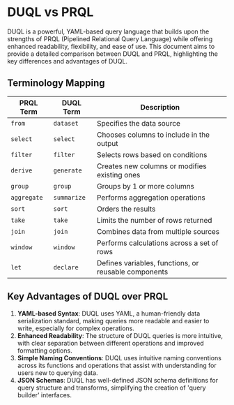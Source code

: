 # DUQL vs PRQL

DUQL is a powerful, YAML-based query language that builds upon the strengths of PRQL (Pipelined Relational Query Language) while offering enhanced readability, flexibility, and ease of use. This document aims to provide a detailed comparison between DUQL and PRQL, highlighting the key differences and advantages of DUQL.

## Terminology Mapping

| PRQL Term   | DUQL Term   | Description                                          |
| ----------- | ----------- | ---------------------------------------------------- |
| `from`      | `dataset`   | Specifies the data source                            |
| `select`    | `select`    | Chooses columns to include in the output             |
| `filter`    | `filter`    | Selects rows based on conditions                     |
| `derive`    | `generate`  | Creates new columns or modifies existing ones        |
| `group`     | `group`     | Groups by 1 or more columns                          |
| `aggregate` | `summarize` | Performs aggregation operations                      |
| `sort`      | `sort`      | Orders the results                                   |
| `take`      | `take`      | Limits the number of rows returned                   |
| `join`      | `join`      | Combines data from multiple sources                  |
| `window`    | `window`    | Performs calculations across a set of rows           |
| `let`       | `declare`   | Defines variables, functions, or reusable components |

## Key Advantages of DUQL over PRQL

1. **YAML-based Syntax**: DUQL uses YAML, a human-friendly data serialization standard, making queries more readable and easier to write, especially for complex operations.
2. **Enhanced Readability**: The structure of DUQL queries is more intuitive, with clear separation between different operations and improved formatting options.
3. **Simple Naming Conventions**: DUQL uses intuitive naming conventions across its functions and operations that assist with understanding for users new to querying data.
4. **JSON Schemas**: DUQL has well-defined JSON schema definitions for query structure and transforms, simplifying the creation of 'query builder' interfaces.
